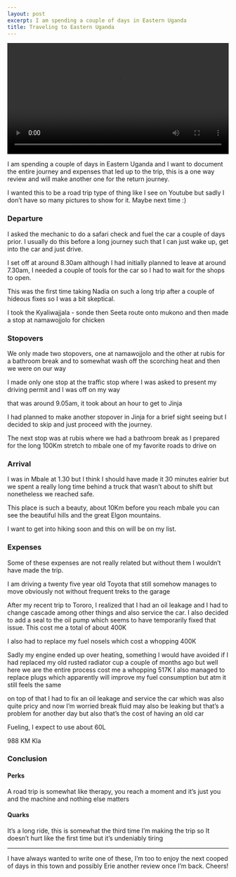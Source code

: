 ```yaml
---
layout: post
excerpt: I am spending a couple of days in Eastern Uganda
title: Traveling to Eastern Uganda
---
```


<video
  controls
  src="/assets/media/eastern-ug-trip.MOV" width="100%">
  Sorry, your browser doesn't support embedded videos, but don't worry, you can
  <a href="/assets/media/eastern-ug-trip.MOV">download it</a>
  and watch it with your favorite video player!
</video>

I am spending a couple of days in Eastern Uganda and I want to document the entire journey and expenses that led up to the trip, this is a one way review and will make another one for the return journey. 

I wanted this to be a road trip type of thing like I see on Youtube but sadly I don’t have so many pictures to show for it. Maybe next time :)

### Departure

I asked the mechanic to do a safari check and fuel the car a couple of days prior. I usually do this before a long journey such that I can just wake up, get into the car and just drive. 

I set off at around 8.30am although I had initially planned to leave at around 7.30am, I needed a couple of tools for the car so I had to wait for the shops to open.

This was the first time taking Nadia on such a long trip after a couple of hideous fixes so I was a bit skeptical.

I took the Kyaliwajjala - sonde then Seeta route onto mukono and then made a stop at namawojjolo for chicken 



### Stopovers 

We only made two stopovers, one at namawojjolo and the other at rubis for a bathroom break and to somewhat wash off the scorching heat and then we were on our way

I made only one stop at the traffic stop where I was asked to present my driving permit and I was off on my way

that was around 9.05am, it took about an hour to get to Jinja 

I had planned to make another stopover in Jinja for a brief sight seeing but I decided to skip and just proceed with the journey. 

The next stop was at rubis where we had a bathroom break as I prepared for the long 100Km stretch to mbale one of my favorite roads to drive on 

### Arrival 

I was in Mbale at 1.30 but I think I should have made it 30 minutes ealrier but we spent a really long time behind a truck that wasn’t about to shift but nonetheless we reached safe. 

This place is such a beauty, about 10Km before you reach mbale you can see the beautiful hills and the great Elgon mountains. 

I want to get into hiking soon and this on will be on my list. 

### Expenses 

Some of these expenses are not really related but without them I wouldn’t have made the trip. 

I am driving a twenty five year old Toyota that still somehow manages to move obviously not without frequent treks to the garage

After my recent trip to Tororo, I realized that I had an oil leakage and I had to change cascade among other things and also service the car. I also decided to add a seal to the oil pump which seems to have temporarily fixed that issue. This cost me a total of about 400K

I also had to replace my fuel nosels which cost a whopping 400K 


Sadly my engine ended up over heating, something I would have avoided if I had replaced my old rusted radiator cup a couple of months ago but well here we are the entire process cost me a whopping 517K I also managed to replace plugs which apparently will improve my fuel consumption but atm it still feels the same

on top of that I had to fix an oil leakage and service the car which was also quite pricy and now I’m worried break fluid may also be leaking but that’s a problem for another day but also that’s the cost of having an old car 

Fueling, I expect to use about 60L

988 KM Kla

### Conclusion

#### Perks 
A road trip is somewhat like therapy, you reach a moment and it’s just you and the machine and nothing else matters 

#### Quarks 
It’s a long ride, this is somewhat the third time I’m making the trip so It doesn’t hurt like the first time but it’s undeniably tiring 

---
I have always wanted to write one of these, I’m too to enjoy the next cooped of days in this town and possibly Erie another review once I’m back.
Cheers!
